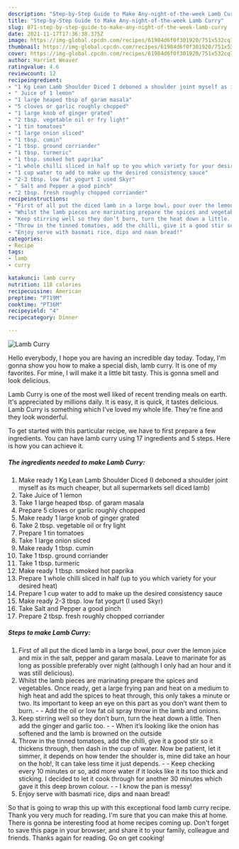 ```yaml
---
description: "Step-by-Step Guide to Make Any-night-of-the-week Lamb Curry"
title: "Step-by-Step Guide to Make Any-night-of-the-week Lamb Curry"
slug: 871-step-by-step-guide-to-make-any-night-of-the-week-lamb-curry
date: 2021-11-17T17:36:38.375Z
image: https://img-global.cpcdn.com/recipes/61984d6f0f301920/751x532cq70/lamb-curry-recipe-main-photo.jpg
thumbnail: https://img-global.cpcdn.com/recipes/61984d6f0f301920/751x532cq70/lamb-curry-recipe-main-photo.jpg
cover: https://img-global.cpcdn.com/recipes/61984d6f0f301920/751x532cq70/lamb-curry-recipe-main-photo.jpg
author: Harriet Weaver
ratingvalue: 4.6
reviewcount: 12
recipeingredient:
- "1 Kg Lean Lamb Shoulder Diced I deboned a shoulder joint myself as its much cheaper but all supermarkets sell diced lamb"
- " Juice of 1 lemon"
- "1 large heaped tbsp of garam masala"
- "5 cloves or garlic roughly chopped"
- "1 large knob of ginger grated"
- "2 tbsp. vegetable oil or fry light"
- "1 tin tomatoes"
- "1 large onion sliced"
- "1 tbsp. cumin"
- "1 tbsp. ground corriander"
- "1 tbsp. turmeric"
- "1 tbsp. smoked hot paprika"
- "1 whole chilli sliced in half up to you which variety for your desired heat"
- "1 cup water to add to make up the desired consistency sauce"
- "2-3 tbsp. low fat yogurt I used Skyr"
- " Salt and Pepper a good pinch"
- "2 tbsp. fresh roughly chopped corriander"
recipeinstructions:
- "First of all put the diced lamb in a large bowl, pour over the lemon juice and mix in the salt, pepper and garam masala. Leave to marinate for as long as possible preferably over night (although I only had an hour and it was still delicious)."
- "Whilst the lamb pieces are marinating prepare the spices and vegetables. Once ready, get a large frying pan and heat on a medium to high heat and add the spices to heat through, this only takes a minute or two. Its important to keep an eye on this part as you don’t want them to burn.  Add the oil or low fat oil spray throw in the lamb and onions."
- "Keep stirring well so they don’t burn, turn the heat down a little. Then add the ginger and garlic too.  When it’s looking like the onion has softened and the lamb is browned on the outside"
- "Throw in the tinned tomatoes, add the chilli, give it a good stir so it thickens through, then dash in the cup of water. Now be patient, let it simmer, it depends on how tender the shoulder is, mine did take an hour on the hob!, It can take less time it just depends.  Keep checking every 10 minutes or so, add more water if it looks like it its too thick and sticking. I decided to let it cook through for another 30 minutes which gave it this deep brown colour.  I know the pan is messy!"
- "Enjoy serve with basmati rice, dips and naan bread!"
categories:
- Recipe
tags:
- lamb
- curry

katakunci: lamb curry 
nutrition: 118 calories
recipecuisine: American
preptime: "PT19M"
cooktime: "PT36M"
recipeyield: "4"
recipecategory: Dinner

---
```



![Lamb Curry](https://img-global.cpcdn.com/recipes/61984d6f0f301920/751x532cq70/lamb-curry-recipe-main-photo.jpg)

Hello everybody, I hope you are having an incredible day today. Today, I'm gonna show you how to make a special dish, lamb curry. It is one of my favorites. For mine, I will make it a little bit tasty. This is gonna smell and look delicious.



Lamb Curry is one of the most well liked of recent trending meals on earth. It's appreciated by millions daily. It is easy, it is quick, it tastes delicious. Lamb Curry is something which I've loved my whole life. They're fine and they look wonderful.


To get started with this particular recipe, we have to first prepare a few ingredients. You can have lamb curry using 17 ingredients and 5 steps. Here is how you can achieve it.

<!--inarticleads1-->

##### The ingredients needed to make Lamb Curry:

1. Make ready 1 Kg Lean Lamb Shoulder Diced (I deboned a shoulder joint myself as its much cheaper, but all supermarkets sell diced lamb)
1. Take  Juice of 1 lemon
1. Take 1 large heaped tbsp. of garam masala
1. Prepare 5 cloves or garlic roughly chopped
1. Make ready 1 large knob of ginger grated
1. Take 2 tbsp. vegetable oil or fry light
1. Prepare 1 tin tomatoes
1. Take 1 large onion sliced
1. Make ready 1 tbsp. cumin
1. Take 1 tbsp. ground corriander
1. Take 1 tbsp. turmeric
1. Make ready 1 tbsp. smoked hot paprika
1. Prepare 1 whole chilli sliced in half (up to you which variety for your desired heat)
1. Prepare 1 cup water to add to make up the desired consistency sauce
1. Make ready 2-3 tbsp. low fat yogurt (I used Skyr)
1. Take  Salt and Pepper a good pinch
1. Prepare 2 tbsp. fresh roughly chopped corriander




<!--inarticleads2-->

##### Steps to make Lamb Curry:

1. First of all put the diced lamb in a large bowl, pour over the lemon juice and mix in the salt, pepper and garam masala. Leave to marinate for as long as possible preferably over night (although I only had an hour and it was still delicious).
1. Whilst the lamb pieces are marinating prepare the spices and vegetables. Once ready, get a large frying pan and heat on a medium to high heat and add the spices to heat through, this only takes a minute or two. Its important to keep an eye on this part as you don’t want them to burn. -  - Add the oil or low fat oil spray throw in the lamb and onions.
1. Keep stirring well so they don’t burn, turn the heat down a little. Then add the ginger and garlic too. -  - When it’s looking like the onion has softened and the lamb is browned on the outside
1. Throw in the tinned tomatoes, add the chilli, give it a good stir so it thickens through, then dash in the cup of water. Now be patient, let it simmer, it depends on how tender the shoulder is, mine did take an hour on the hob!, It can take less time it just depends. -  - Keep checking every 10 minutes or so, add more water if it looks like it its too thick and sticking. I decided to let it cook through for another 30 minutes which gave it this deep brown colour. -  - I know the pan is messy!
1. Enjoy serve with basmati rice, dips and naan bread!




So that is going to wrap this up with this exceptional food lamb curry recipe. Thank you very much for reading. I'm sure that you can make this at home. There is gonna be interesting food at home recipes coming up. Don't forget to save this page in your browser, and share it to your family, colleague and friends. Thanks again for reading. Go on get cooking!
